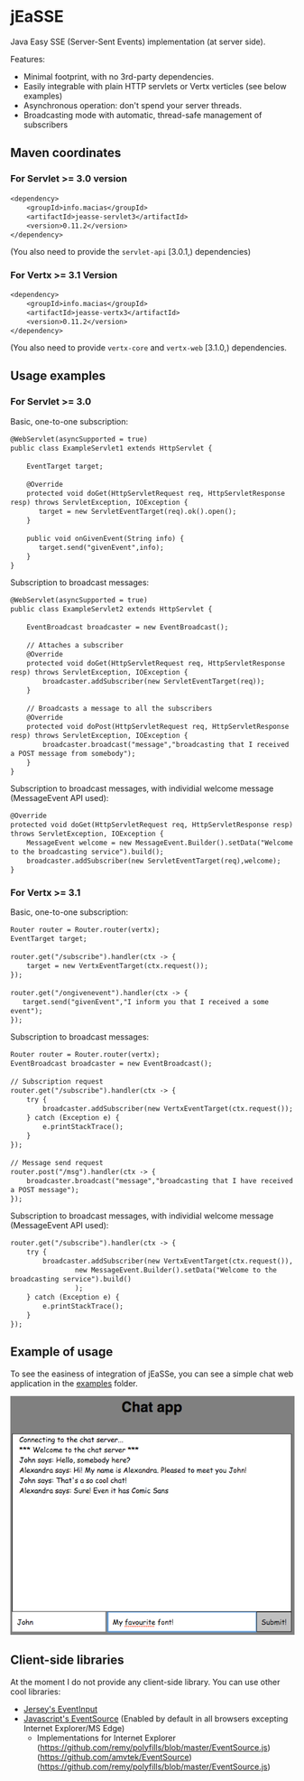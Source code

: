 # jEaSSE

Java Easy SSE (Server-Sent Events) implementation (at server side).

Features:

* Minimal footprint, with no 3rd-party dependencies.
* Easily integrable with plain HTTP servlets or Vertx verticles (see below examples)
* Asynchronous operation: don't spend your server threads.
* Broadcasting mode with automatic, thread-safe management of subscribers

## Maven coordinates

### For Servlet >= 3.0 version
    <dependency>
        <groupId>info.macias</groupId>
        <artifactId>jeasse-servlet3</artifactId>
        <version>0.11.2</version>
    </dependency>
    
(You also need to provide the `servlet-api` [3.0.1,) dependencies)

### For Vertx >= 3.1 Version

    <dependency>
        <groupId>info.macias</groupId>
        <artifactId>jeasse-vertx3</artifactId>
        <version>0.11.2</version>
    </dependency>

(You also need to provide `vertx-core` and `vertx-web` [3.1.0,) dependencies.

## Usage examples

### For Servlet >= 3.0
Basic, one-to-one subscription:

	@WebServlet(asyncSupported = true)
	public class ExampleServlet1 extends HttpServlet {
	
		EventTarget target;
		
		@Override
        protected void doGet(HttpServletRequest req, HttpServletResponse resp) throws ServletException, IOException {
           target = new ServletEventTarget(req).ok().open();
        }
	
	    public void onGivenEvent(String info) {
	       target.send("givenEvent",info);
	    }
	}


Subscription to broadcast messages:

	@WebServlet(asyncSupported = true)
	public class ExampleServlet2 extends HttpServlet {
	
		EventBroadcast broadcaster = new EventBroadcast();
		
		// Attaches a subscriber
		@Override
    	protected void doGet(HttpServletRequest req, HttpServletResponse resp) throws ServletException, IOException {
            broadcaster.addSubscriber(new ServletEventTarget(req));
        }
	
	    // Broadcasts a message to all the subscribers
		@Override
		protected void doPost(HttpServletRequest req, HttpServletResponse resp) throws ServletException, IOException {
			broadcaster.broadcast("message","broadcasting that I received a POST message from somebody");
		}	   
	}

Subscription to broadcast messages, with individial welcome message (MessageEvent API used):

	@Override
	protected void doGet(HttpServletRequest req, HttpServletResponse resp) throws ServletException, IOException {
	    MessageEvent welcome = new MessageEvent.Builder().setData("Welcome to the broadcasting service").build();
		broadcaster.addSubscriber(new ServletEventTarget(req),welcome);
	}

### For Vertx >= 3.1

Basic, one-to-one subscription:

    Router router = Router.router(vertx);
    EventTarget target;

    router.get("/subscribe").handler(ctx -> {
        target = new VertxEventTarget(ctx.request());
    });

    router.get("/ongivenevent").handler(ctx -> {
       target.send("givenEvent","I inform you that I received a some event");
    });

Subscription to broadcast messages:

    Router router = Router.router(vertx);
    EventBroadcast broadcaster = new EventBroadcast();

    // Subscription request
    router.get("/subscribe").handler(ctx -> {
        try {
            broadcaster.addSubscriber(new VertxEventTarget(ctx.request());
        } catch (Exception e) {
            e.printStackTrace();
        }
    });

    // Message send request
    router.post("/msg").handler(ctx -> {
        broadcaster.broadcast("message","broadcasting that I have received a POST message");
    });

Subscription to broadcast messages, with individial welcome message (MessageEvent API used):

    router.get("/subscribe").handler(ctx -> {
        try {
            broadcaster.addSubscriber(new VertxEventTarget(ctx.request()),
                    new MessageEvent.Builder().setData("Welcome to the broadcasting service").build()
                    );
        } catch (Exception e) {
            e.printStackTrace();
        }
    });

## Example of usage

To see the easiness of integration of jEaSSe, you can see a simple chat web application in the [examples](examples) folder.

![Screenshot](examples/sshot.png)

## Client-side libraries

At the moment I do not provide any client-side library. You can use other cool libraries:

* [Jersey's EventInput](https://jersey.java.net/documentation/latest/sse.html#d0e11869)
* [Javascript's EventSource](https://html.spec.whatwg.org/multipage/comms.html#server-sent-events) (Enabled by default in all browsers excepting Internet Explorer/MS Edge)
	- Implementations for Internet Explorer (https://github.com/remy/polyfills/blob/master/EventSource.js) (https://github.com/amvtek/EventSource) (https://github.com/remy/polyfills/blob/master/EventSource.js)
